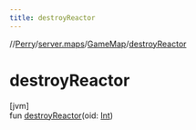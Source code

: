 ```yaml
---
title: destroyReactor
---
```

//[Perry](../../../index.html)/[server.maps](../index.html)/[GameMap](index.html)/[destroyReactor](destroy-reactor.html)



# destroyReactor



[jvm]\
fun [destroyReactor](destroy-reactor.html)(oid: [Int](https://kotlinlang.org/api/latest/jvm/stdlib/kotlin/-int/index.html))




